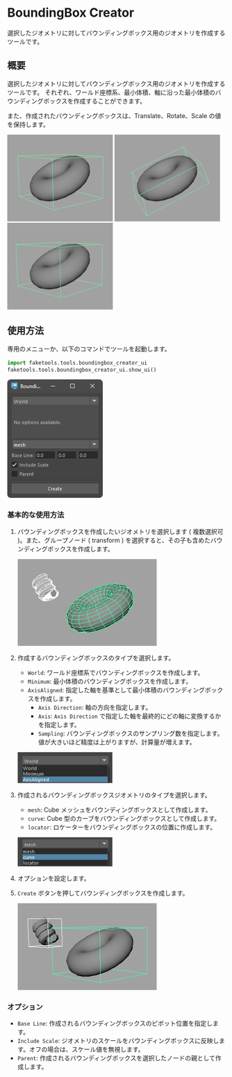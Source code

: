 # BoundingBox Creator

選択したジオメトリに対してバウンディングボックス用のジオメトリを作成するツールです。

## 概要

選択したジオメトリに対してバウンディングボックス用のジオメトリを作成するツールです。
それぞれ、ワールド座標系、最小体積、軸に沿った最小体積のバウンディングボックスを作成することができます。

また、作成されたバウンディングボックスは、Translate、Rotate、Scale の値を保持します。


![image002](images/boundingbox_creator/image002.png)
![image003](images/boundingbox_creator/image003.png)
![image004](images/boundingbox_creator/image004.png)



## 使用方法

専用のメニューか、以下のコマンドでツールを起動します。

```python
import faketools.tools.boundingbox_creator_ui
faketools.tools.boundingbox_creator_ui.show_ui()
```

![image001](images/boundingbox_creator/image001.png)

### 基本的な使用方法


1. バウンディングボックスを作成したいジオメトリを選択します ( 複数選択可 )。また、グループノード ( transform ) を選択すると、その子も含めたバウンディングボックスを作成します。  

    ![image005](images/boundingbox_creator/image005.png)

   
2. 作成するバウンディングボックスのタイプを選択します。
   - `World`: ワールド座標系でバウンディングボックスを作成します。
   - `Minimum`: 最小体積のバウンディングボックスを作成します。
   - `AxisAligned`: 指定した軸を基準として最小体積のバウンディングボックスを作成します。
     - `Axis Direction`: 軸の方向を指定します。
     - `Axis`: `Axis Direction` で指定した軸を最終的にどの軸に変換するかを指定します。
     - `Sampling`: バウンディングボックスのサンプリング数を指定します。値が大きいほど精度は上がりますが、計算量が増えます。
  
    ![image007](images/boundingbox_creator/image007.png)

3. 作成されるバウンディングボックスジオメトリのタイプを選択します。
   - `mesh`: Cube メッシュをバウンディングボックスとして作成します。
   - `curve`: Cube 型のカーブをバウンディングボックスとして作成します。
   - `locator`: ロケーターをバウンディングボックスの位置に作成します。
  
    ![image008](images/boundingbox_creator/image008.png)

4. オプションを設定します。

5. `Create` ボタンを押してバウンディングボックスを作成します。  

    ![image006](images/boundingbox_creator/image006.png)

### オプション

- `Base Line`: 作成されるバウンディングボックスのピボット位置を指定します。
- `Include Scale`: ジオメトリのスケールをバウンディングボックスに反映します。オフの場合は、スケール値を無視します。
- `Parent`: 作成されるバウンディングボックスを選択したノードの親として作成します。




